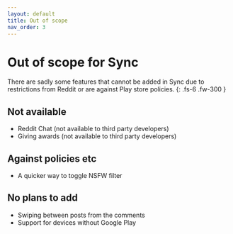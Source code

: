 ```yaml
---
layout: default
title: Out of scope
nav_order: 3
---
```


# Out of scope for Sync

There are sadly some features that cannot be added in Sync due to restrictions from Reddit or are against Play store policies.
{: .fs-6 .fw-300 }

## Not available

- Reddit Chat (not available to third party developers)
- Giving awards (not available to third party developers)

## Against policies etc
 
- A quicker way to toggle NSFW filter

## No plans to add

- Swiping between posts from the comments
- Support for devices without Google Play